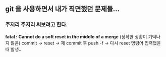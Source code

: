 ## git 을 사용하면서 내가 직면했던 문제들...
### 주저리 주저리 써보려고 한다.


**fatal : Cannot do a soft reset in the middle of a merge**
(정확한 상황이 기억나지 않음)
commit -> reset -> 재 commit 후 push -f -> 다시 reset 명령어 입력했을 때 발생..



 
